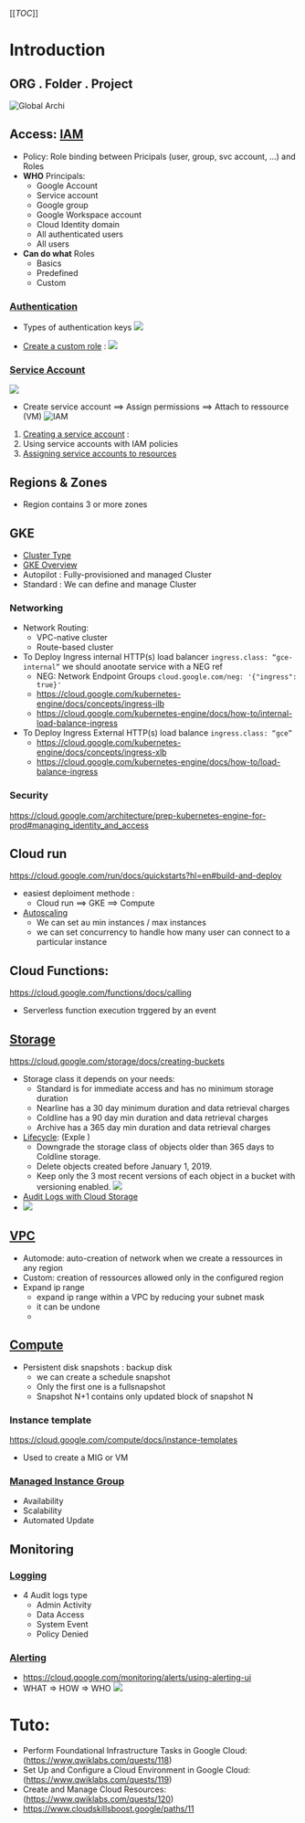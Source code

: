 [[_TOC_]]
# Introduction
## ORG . Folder . Project
![Global Archi](img/umacui39.jpg)

## Access: [IAM](https://cloud.google.com/iam/docs/overview)
  * Policy: Role binding between Pricipals (user, group, svc account, ...) and Roles
  * **WHO** Principals:
    * Google Account
    * Service account
    * Google group
    * Google Workspace account
    * Cloud Identity domain
    * All authenticated users
    * All users
  * **Can do what** Roles
    * Basics
    * Predefined
    * Custom 
### [Authentication](https://cloud.google.com/docs/authentication/)
* Types of authentication keys
![](img/GCP%20Authentication.png)

* [Create a custom role](https://cloud.google.com/iam/docs/creating-custom-roles) : 
![](img/GCP%20custom%20role.png)
### [Service Account](https://cloud.google.com/docs/authentication#service-accounts)
![](img/svc%20accoutn%20iam.png)

* Create service account ==> Assign permissions ==> Attach to ressource (VM)
![IAM](img/Capture%20d%E2%80%99%C3%A9cran%202022-11-22%20224026.jpg)

1. [Creating a service account](https://cloud.google.com/iam/docs/creating-managing-service-accounts#creating_a_service_account) : 
2. Using service accounts with IAM policies
3. [Assigning service accounts to resources](https://cloud.google.com/compute/docs/access/create-enable-service-accounts-for-instances#using) 


## Regions & Zones
* Region contains 3 or more zones

## GKE
* [Cluster Type](https://cloud.google.com/kubernetes-engine/docs/concepts/types-of-clusters)
* [GKE Overview](https://cloud.google.com/kubernetes-engine/docs/concepts/kubernetes-engine-overview)
* Autopilot : Fully-provisioned and managed Cluster
* Standard : We can define and manage Cluster
### Networking
* Network Routing: 
  * VPC-native cluster
  * Route-based cluster
* To Deploy Ingress internal HTTP(s) load balancer `ingress.class: “gce-internal”` we should anootate service with a NEG ref 
  * NEG: Network Endpoint Groups `cloud.google.com/neg: '{"ingress": true}'`
  * https://cloud.google.com/kubernetes-engine/docs/concepts/ingress-ilb
  * https://cloud.google.com/kubernetes-engine/docs/how-to/internal-load-balance-ingress
* To Deploy Ingress External HTTP(s) load balance `ingress.class: “gce”`
  * https://cloud.google.com/kubernetes-engine/docs/concepts/ingress-xlb
  * https://cloud.google.com/kubernetes-engine/docs/how-to/load-balance-ingress

### Security
https://cloud.google.com/architecture/prep-kubernetes-engine-for-prod#managing_identity_and_access
 

## Cloud run
https://cloud.google.com/run/docs/quickstarts?hl=en#build-and-deploy
* easiest deploiment methode :
  * Cloud run ==> GKE ==> Compute
* [Autoscaling](https://cloud.google.com/run/docs/about-instance-autoscaling)
  * We can set au min instances / max instances 
  * we can set concurrency to handle how many user can connect to a particular instance

## Cloud Functions:
https://cloud.google.com/functions/docs/calling 
* Serverless function execution trggered by an event

## [Storage](https://cloud.google.com/storage/docs/introduction)
https://cloud.google.com/storage/docs/creating-buckets
* Storage class it depends on your needs:
  * Standard is for immediate access and has no minimum storage duration
  * Nearline has a 30 day minimum duration and data retrieval charges
  * Coldline has a 90 day min duration and data retrieval charges
  * Archive has a 365 day min duration and data retrieval charges
* [Lifecycle](https://cloud.google.com/storage/docs/lifecycle): (Exple )
    * Downgrade the storage class of objects older than 365 days to Coldline storage.
    * Delete objects created before January 1, 2019.
    * Keep only the 3 most recent versions of each object in a bucket with versioning enabled.
![](img/Screenshot%202022-11-23%20at%2023-09-26%20Preparing_for_ACE_Module_4_v2.0%20-%20Reading_Preparing_for_ACE_Module_4_v2.0.pdf.png)
* [Audit Logs with Cloud Storage](https://cloud.google.com/storage/docs/audit-logging)
* ![](img/GCP%20sotrage%20audit%20logs.png)


## [VPC](https://cloud.google.com/vpc/docs/vpc) 
* Automode: auto-creation of network when we create a ressources in any region
* Custom: creation of ressources allowed only in the configured region
* Expand ip range
  * expand ip range within a VPC by reducing your subnet mask
  * it can be undone
  * 

## [Compute](https://cloud.google.com/compute/docs/disks/snapshots)
* Persistent disk snapshots : backup disk 
  * we can create a schedule snapshot
  * Only the first one is a fullsnapshot
  * Snapshot N+1 contains only updated block of snapshot N

### Instance template
https://cloud.google.com/compute/docs/instance-templates
* Used to create a MIG or VM
### [Managed Instance Group](https://cloud.google.com/compute/docs/instance-groups) 
  * Availability
  * Scalability 
  * Automated Update

## Monitoring
### [Logging](https://cloud.google.com/logging/docs/audit)
* 4 Audit logs type
  * Admin Activity
  * Data Access
  * System Event
  * Policy Denied
### [Alerting](https://cloud.google.com/monitoring/alerts)
* https://cloud.google.com/monitoring/alerts/using-alerting-ui
* WHAT => HOW => WHO
![](img/gcp%20monitoring.png)


# Tuto:
* Perform Foundational Infrastructure Tasks in Google Cloud: (https://www.qwiklabs.com/quests/118)
* Set Up and Configure a Cloud Environment in Google Cloud: (https://www.qwiklabs.com/quests/119)
* Create and Manage Cloud Resources: (https://www.qwiklabs.com/quests/120)
* https://www.cloudskillsboost.google/paths/11
